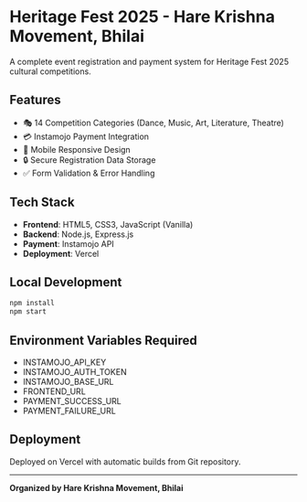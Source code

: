 # Heritage Fest 2025 - Hare Krishna Movement, Bhilai

A complete event registration and payment system for Heritage Fest 2025 cultural competitions.

## Features
- 🎭 14 Competition Categories (Dance, Music, Art, Literature, Theatre)
- 💳 Instamojo Payment Integration
- 📱 Mobile Responsive Design
- 🔒 Secure Registration Data Storage
- ✅ Form Validation & Error Handling

## Tech Stack
- **Frontend**: HTML5, CSS3, JavaScript (Vanilla)
- **Backend**: Node.js, Express.js
- **Payment**: Instamojo API
- **Deployment**: Vercel

## Local Development
```bash
npm install
npm start
```

## Environment Variables Required
- INSTAMOJO_API_KEY
- INSTAMOJO_AUTH_TOKEN
- INSTAMOJO_BASE_URL
- FRONTEND_URL
- PAYMENT_SUCCESS_URL
- PAYMENT_FAILURE_URL

## Deployment
Deployed on Vercel with automatic builds from Git repository.

---
**Organized by Hare Krishna Movement, Bhilai**